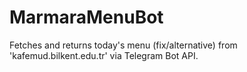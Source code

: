 # MarmaraMenuBot
Fetches and returns today's menu (fix/alternative) from 'kafemud.bilkent.edu.tr' via Telegram Bot API.
